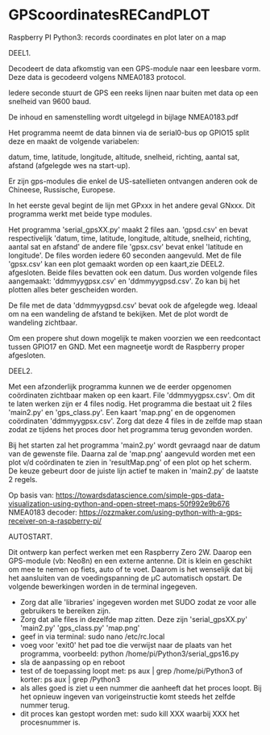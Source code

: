 # GPScoordinatesRECandPLOT
Raspberry PI Python3: records coordinates en plot later on a map

DEEL1.

Decodeert de data afkomstig van een GPS-module naar een leesbare vorm. Deze data is gecodeerd volgens NMEA0183 protocol.

Iedere seconde stuurt de GPS een reeks lijnen naar buiten met data op een snelheid van 9600 baud.

De inhoud en samenstelling wordt uitgelegd in bijlage NMEA0183.pdf

Het programma neemt de data binnen via de serial0-bus op GPIO15 split deze en maakt de volgende variabelen:

datum, time, latitude, longitude, altitude, snelheid, richting, aantal sat, afstand (afgelegde wes na start-up).

Er zijn gps-modules die enkel de US-satellieten ontvangen anderen ook de Chineese, Russische, Europese.

In het eerste geval begint de lijn met GPxxx in het andere geval GNxxx. Dit programma werkt met beide type modules.

Het programma 'serial_gpsXX.py' maakt 2 files aan. 'gpsd.csv' en bevat respectivelijk 'datum, time, latitude, longitude, altitude, snelheid, richting, aantal sat en afstand' de andere file 'gpsx.csv' bevat enkel 'latitude en longitude'. De files worden iedere 60 seconden aangevuld. Met de file 'gpsx.csv' kan een plot gemaakt worden op een kaart,zie DEEL2.  afgesloten. 
Beide files bevatten ook een datum. Dus worden volgende files aangemaakt: 'ddmmyygpsx.csv' en 'ddmmyygpsd.csv'. Zo kan bij het plotten alles beter gescheiden worden.

De file met de data 'ddmmyygpsd.csv' bevat ook de afgelegde weg. Ideaal om na een wandeling de afstand te bekijken. Met de plot wordt de wandeling zichtbaar.

Om een propere shut down mogelijk te maken voorzien we een reedcontact tussen GPIO17 en GND. Met een magneetje wordt de Raspberry proper afgesloten.


DEEL2.

Met een afzonderlijk programma kunnen we de eerder opgenomen coördinaten zichtbaar maken op een kaart. File 'ddmmyygpsx.csv'. Om dit te laten werken zijn er 4 files nodig. Het programma die bestaat uit 2 files 'main2.py' en 'gps_class.py'. Een kaart 'map.png' en de opgenomen coördinaten 'ddmmyygpsx.csv'. Zorg dat deze 4 files in de zelfde map staan zodat ze tijdens het proces door het programma terug gevonden worden.

Bij het starten zal het programma 'main2.py' wordt gevraagd naar de datum van de gewenste file. Daarna zal de 'map.png' aangevuld worden met een plot v/d coördinaten te zien in 'resultMap.png' of een plot op het scherm. De keuze gebeurt door de juiste lijn actief te maken in 'main2.py' de laatste 2 regels.

Op basis van: https://towardsdatascience.com/simple-gps-data-visualization-using-python-and-open-street-maps-50f992e9b676
NMEA0183 decoder: https://ozzmaker.com/using-python-with-a-gps-receiver-on-a-raspberry-pi/


AUTOSTART.

Dit ontwerp kan perfect werken met een Raspberry Zero 2W. Daarop een GPS-module (vb: Neo8n) en een externe antenne. Dit is klein en geschikt om mee te nemen op fiets, auto of te voet. Daarom is het wenselijk dat bij het aansluiten van de voedingspanning de µC automatisch opstart.
De volgende bewerkingen worden in de terminal ingegeven.
- Zorg dat alle 'libraries' ingegeven worden met SUDO zodat ze voor alle gebruikers te bereiken zijn.
- Zorg dat alle files in dezelfde map zitten. Deze zijn 'serial_gpsXX.py' 'main2.py' 'gps_class.py' 'map.png' 
- geef in via terminal: sudo nano /etc/rc.local 
- voeg voor 'exit0' het pad toe die verwijst naar de plaats van het programma, voorbeeld: python /home/pi/Python3/serial_gps16.py 
- sla de aanpassing op en reboot
- test of de toepassing loopt met: ps aux | grep /home/pi/Python3 of korter: ps aux | grep /Python3  
- als alles goed is ziet u een nummer die aanheeft dat het proces loopt. Bij het opnieuw ingeven van vorigeinstructie komt steeds het zelfde nummer terug.
- dit proces kan gestopt worden met: sudo kill XXX waarbij XXX het procesnummer is.

